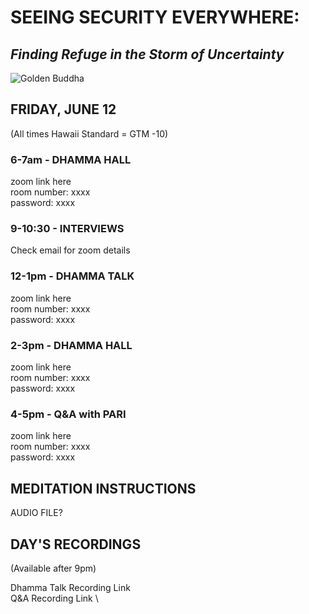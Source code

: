 # SEEING SECURITY EVERYWHERE:
## *Finding Refuge in the Storm of Uncertainty*

![Golden Buddha](https://storage.googleapis.com/vipassanahawaii-courses/2019-01-23_15-58-23_613.jpeg)

## FRIDAY, JUNE 12
(All times Hawaii Standard = GTM -10)

### 6-7am - DHAMMA HALL
zoom link here  \
room number: xxxx  \
password: xxxx

### 9-10:30 - INTERVIEWS
Check email for zoom details

### 12-1pm - DHAMMA TALK
zoom link here  \
room number: xxxx  \
password: xxxx

### 2-3pm - DHAMMA HALL
zoom link here  \
room number: xxxx  \
password: xxxx

### 4-5pm - Q&A with PARI
zoom link here  \
room number: xxxx  \
password: xxxx

## MEDITATION INSTRUCTIONS
AUDIO FILE?

## DAY'S RECORDINGS
(Available after 9pm)

Dhamma Talk Recording Link  \
Q&A Recording Link  \
